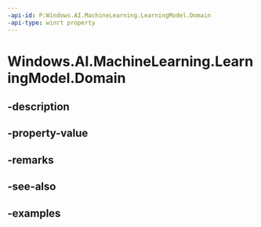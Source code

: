 ```yaml
---
-api-id: P:Windows.AI.MachineLearning.LearningModel.Domain
-api-type: winrt property
---
```


<!-- Property syntax.
public string Domain { get; }
-->

# Windows.AI.MachineLearning.LearningModel.Domain

## -description

## -property-value

## -remarks

## -see-also

## -examples

